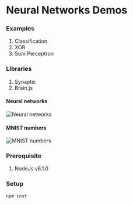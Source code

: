 Neural Networks Demos
=====================

### Examples
1. Classification
2. XOR
3. Sum Perceptron

### Libraries
1. Synaptic
2. Brain.js

#### Neural networks
![Neural networks](../presentation/images/nn.png)

#### MNIST numbers
![MNIST numbers](../presentation/images/mnist.png)

###  Prerequisite
1. NodeJs v6.1.0

###  Setup
```bash
npm inst